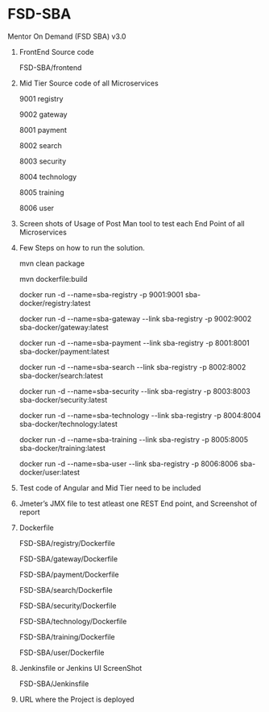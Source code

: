 # FSD-SBA
Mentor On Demand (FSD SBA) v3.0


1. FrontEnd Source code

    FSD-SBA/frontend

2. Mid Tier Source code of all Microservices

    9001    registry

    9002    gateway

    8001    payment

    8002    search

    8003    security

    8004    technology

    8005    training

    8006    user

3. Screen shots of Usage of Post Man tool to test each End Point of all Microservices
4. Few Steps on how to run the solution.

    mvn clean package

    mvn dockerfile:build
    
    docker run -d --name=sba-registry -p 9001:9001 sba-docker/registry:latest
    
    docker run -d --name=sba-gateway --link sba-registry -p 9002:9002 sba-docker/gateway:latest
    
    docker run -d --name=sba-payment --link sba-registry -p 8001:8001 sba-docker/payment:latest
    
    docker run -d --name=sba-search --link sba-registry -p 8002:8002 sba-docker/search:latest
    
    docker run -d --name=sba-security --link sba-registry -p 8003:8003 sba-docker/security:latest
    
    docker run -d --name=sba-technology --link sba-registry -p 8004:8004 sba-docker/technology:latest
    
    docker run -d --name=sba-training --link sba-registry -p 8005:8005 sba-docker/training:latest
    
    docker run -d --name=sba-user --link sba-registry -p 8006:8006 sba-docker/user:latest

5. Test code of Angular and Mid Tier need to be included
6. Jmeter’s JMX file to test atleast one REST End point, and Screenshot of report
7. Dockerfile

    FSD-SBA/registry/Dockerfile

    FSD-SBA/gateway/Dockerfile

    FSD-SBA/payment/Dockerfile

    FSD-SBA/search/Dockerfile

    FSD-SBA/security/Dockerfile

    FSD-SBA/technology/Dockerfile

    FSD-SBA/training/Dockerfile

    FSD-SBA/user/Dockerfile

8. Jenkinsfile or Jenkins UI ScreenShot

    FSD-SBA/Jenkinsfile

9. URL where the Project is deployed

